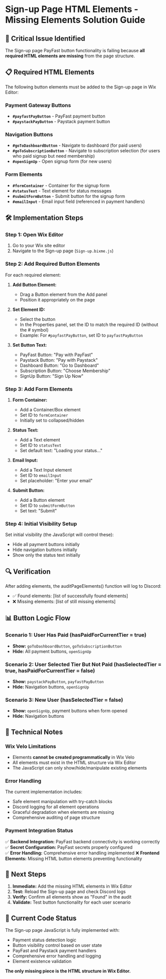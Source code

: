 # Sign-up Page HTML Elements - Missing Elements Solution Guide

## 🚨 Critical Issue Identified

The Sign-up page PayFast button functionality is failing because **all required HTML elements are missing** from the page structure.

## 📋 Required HTML Elements

The following button elements must be added to the Sign-up page in Wix Editor:

### Payment Gateway Buttons
- **`#payfastPayButton`** - PayFast payment button
- **`#paystackPayButton`** - Paystack payment button

### Navigation Buttons  
- **`#goToDashboardButton`** - Navigate to dashboard (for paid users)
- **`#goToSubscriptionButton`** - Navigate to subscription selection (for users who paid signup but need membership)
- **`#openSignUp`** - Open signup form (for new users)

### Form Elements
- **`#formContainer`** - Container for the signup form
- **`#statusText`** - Text element for status messages
- **`#submitFormButton`** - Submit button for the signup form
- **`#emailInput`** - Email input field (referenced in payment handlers)

## 🛠️ Implementation Steps

### Step 1: Open Wix Editor
1. Go to your Wix site editor
2. Navigate to the Sign-up page (`Sign-up.bixme.js`)

### Step 2: Add Required Button Elements
For each required element:

1. **Add Button Element:**
   - Drag a Button element from the Add panel
   - Position it appropriately on the page

2. **Set Element ID:**
   - Select the button
   - In the Properties panel, set the ID to match the required ID (without the # symbol)
   - Example: For `#payfastPayButton`, set ID to `payfastPayButton`

3. **Set Button Text:**
   - PayFast Button: "Pay with PayFast"
   - Paystack Button: "Pay with Paystack"  
   - Dashboard Button: "Go to Dashboard"
   - Subscription Button: "Choose Membership"
   - SignUp Button: "Sign Up Now"

### Step 3: Add Form Elements
1. **Form Container:**
   - Add a Container/Box element
   - Set ID to `formContainer`
   - Initially set to collapsed/hidden

2. **Status Text:**
   - Add a Text element
   - Set ID to `statusText`
   - Set default text: "Loading your status..."

3. **Email Input:**
   - Add a Text Input element
   - Set ID to `emailInput`
   - Set placeholder: "Enter your email"

4. **Submit Button:**
   - Add a Button element
   - Set ID to `submitFormButton`
   - Set text: "Submit"

### Step 4: Initial Visibility Setup
Set initial visibility (the JavaScript will control these):
- Hide all payment buttons initially
- Hide navigation buttons initially  
- Show only the status text initially

## 🔍 Verification

After adding elements, the auditPageElements() function will log to Discord:
- ✅ Found elements: [list of successfully found elements]
- ❌ Missing elements: [list of still missing elements]

## 📊 Button Logic Flow

### Scenario 1: User Has Paid (hasPaidForCurrentTier = true)
- **Show:** `goToDashboardButton`, `goToSubscriptionButton`
- **Hide:** All payment buttons, `openSignUp`

### Scenario 2: User Selected Tier But Not Paid (hasSelectedTier = true, hasPaidForCurrentTier = false)  
- **Show:** `paystackPayButton`, `payfastPayButton`
- **Hide:** Navigation buttons, `openSignUp`

### Scenario 3: New User (hasSelectedTier = false)
- **Show:** `openSignUp`, payment buttons when form opened
- **Hide:** Navigation buttons

## 🔧 Technical Notes

### Wix Velo Limitations
- Elements **cannot be created programmatically** in Wix Velo
- All elements must exist in the HTML structure via Wix Editor
- The JavaScript can only show/hide/manipulate existing elements

### Error Handling
The current implementation includes:
- Safe element manipulation with try-catch blocks  
- Discord logging for all element operations
- Graceful degradation when elements are missing
- Comprehensive auditing of page structure

### Payment Integration Status
✅ **Backend Integration:** PayFast backend connectivity is working correctly
✅ **Secret Configuration:** PayFast secrets properly configured  
✅ **Error Handling:** Comprehensive error handling implemented
❌ **Frontend Elements:** Missing HTML button elements preventing functionality

## 🚀 Next Steps

1. **Immediate:** Add the missing HTML elements in Wix Editor
2. **Test:** Reload the Sign-up page and check Discord logs
3. **Verify:** Confirm all elements show as "Found" in the audit
4. **Validate:** Test button functionality for each user scenario

## 📝 Current Code Status

The Sign-up page JavaScript is fully implemented with:
- Payment status detection logic
- Button visibility control based on user state  
- PayFast and Paystack payment handlers
- Comprehensive error handling and logging
- Element existence validation

**The only missing piece is the HTML structure in Wix Editor.**
